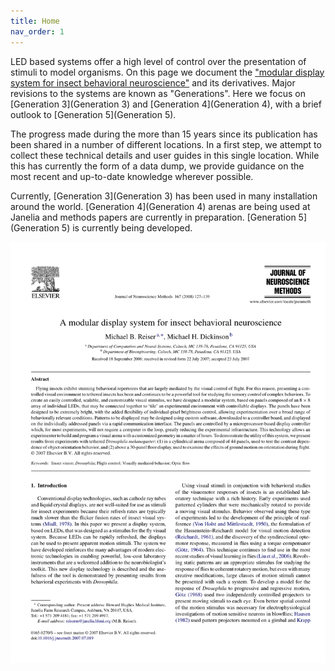 ```yaml
---
title: Home
nav_order: 1
---
```


LED based systems offer a high level of control over the presentation of stimuli to model organisms. On this page we document the ["modular display system for insect behavioral neuroscience"](https://doi.org/10.1016/j.jneumeth.2007.07.019) and its derivatives. Major revisions to the systems are known as "Generations". Here we focus on [Generation 3](Generation 3) and [Generation 4](Generation 4), with a brief outlook to [Generation 5](Generation 5).

The progress made during the more than 15 years since its publication has been shared in a number of different locations. In a first step, we attempt to collect these technical details and user guides in this single location. While this has currently the form of a data dump, we provide guidance on the most recent and up-to-date knowledge wherever possible.


Currently, [Generation 3](Generation 3) has been used in many installation around the world. [Generation 4](Generation 4) arenas are being used at Janelia and methods papers are currently in preparation. [Generation 5](Generation 5) is currently being developed.

![A modular display system for insect behavioral neuroscience](/assets/Reiser2008.png)
